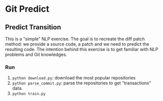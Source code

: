 # Git Predict

## Predict Transition

This is a "simple" NLP exercise. The goal is to recreate the diff patch method: we provide a source code, a patch and we need to predict the resulting code.
The intention behind this exercise is to get familiar with NLP problems and Git knowledges.

### Run

1. `python download.py`: download the most popular repositories
2. `python parse_commit.py`: parse the repositories to get "transactions" data.
3. `python train.py`
